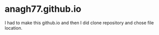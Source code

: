 # anagh77.github.io
I had to make this github.io and then I did clone repository and chose file location.

